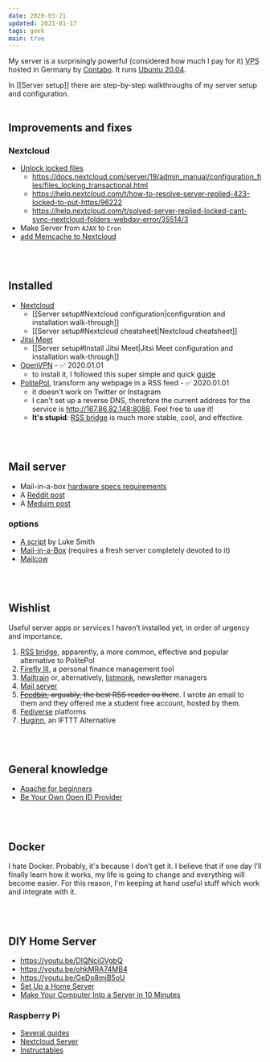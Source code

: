 ```yaml
---
date: 2020-03-21
updated: 2021-01-17
tags: geek
main: true
---
```

My server is a surprisingly powerful (considered how much I pay for it) <abbr title="Virtual Private Server">VPS</abbr> hosted in Germany by [Contabo](https://contabo.com "Contabo official website"). It runs [Ubuntu 20.04](https://releases.ubuntu.com/20.04/ "Ubuntu 20.04 release page").

<div class="box">
	In [[Server setup]] there are step-by-step walkthroughs of my server setup and configuration.
</div>

<br>

## Improvements and fixes

### Nextcloud

- [Unlock locked files](https://central.owncloud.org/t/file-is-locked-how-to-unlock/985)
	- <https://docs.nextcloud.com/server/19/admin_manual/configuration_files/files_locking_transactional.html>
	- <https://help.nextcloud.com/t/how-to-resolve-server-replied-423-locked-to-put-https/96222>
	- <https://help.nextcloud.com/t/solved-server-replied-locked-cant-sync-nextcloud-folders-webdav-error/35514/3>
- Make Server from `AJAX` to `Cron`
- [add Memcache to Nextcloud](https://docs.nextcloud.com/server/19/admin_manual/configuration_server/caching_configuration.html)

<br>
<br>

## Installed

- [Nextcloud](https://nextcloud.com "Nextcloud official website")
	- [[Server setup#Nextcloud configuration|configuration and installation walk-through]]
	- [[Server setup#Nextcloud cheatsheet|Nextcloud cheatsheet]]
- [Jitsi Meet](https://jitsi.org "Jitsi Meet official website")
	- [[Server setup#Install Jitsi Meet|Jitsi Meet configuration and installation walk-through]]
- [OpenVPN](https://openvpn.net "OpenVPN official website") - ✅ 2020.01.01
	- to install it, I followed this super simple and quick [guide](https://dev.to/phiilu/host-your-own-openvpn-server-in-a-few-seconds-73l "Host Your own OpenVPN Server in a few seconds - DEV")
- [PolitePol](https://github.com/taroved/pol), transform any webpage in a RSS feed - ✅ 2020.01.01
	- it doesn't work on Twitter or Instagram
	- I can't set up a reverse DNS, therefore the current address for the service is <http://167.86.82.148:8088>. Feel free to use it!
	- **It's stupid**: [RSS bridge](https://github.com/RSS-Bridge/rss-bridge "RSS Bridge on GitHub") is much more stable, cool, and effective.
	
<br>
<br>

## Mail server

- Mail-in-a-box [hardware specs requirements](https://discourse.mailinabox.email/t/minimal-server-performance/6997)
- A [Reddit post](https://www.reddit.com/r/selfhosted/comments/6h88qf/on_selfhosted_mail_servers/)
- A [Meduim post](https://medium.com/@stoyanov.veseline/self-hosting-a-mail-server-in-2019-6d29542dadd4)

### options

- [A script](https://github.com/LukeSmithxyz/emailwiz "emailwiz repository on GitHub") by Luke Smith
- [Mail-in-a-Box](https://mailinabox.email "Mailinabox official website") (requires a fresh server completely devoted to it)
- [Mailcow](https://mailcow.email/ "Mailcow official website")

<br>
<br>

## Wishlist

Useful server apps or services I haven’t installed yet, in order of urgency and importance.

1. [RSS bridge](https://github.com/RSS-Bridge/rss-bridge "RSS Bridge on GitHub"), apparently, a more common, effective and popular alternative to PolitePol
1. [Firefly III](https://www.firefly-iii.org "Firefly III"), a personal finance management tool
4. [Mailtrain](https://mailtrain.org) or, alternatively, [listmonk](https://listmonk.app), newsletter managers
5. [Mail server](#mail-server)
7. ~~[Feedbin](https://feedbin.com "Feedbin official website"), arguably, the best RSS reader ou there~~. I wrote an email to them and they offered me a student free account, hosted by them.
8. [Fediverse](https://fediverse.network/) platforms
10. [Huginn](https://github.com/huginn/huginn "Huginn repository on GitHub"), an IFTTT Alternative

<br>
<br>

## General knowledge

- [Apache for beginners](https://www.wired.com/2010/02/Apache_for_Beginners/ "Apache for Beginners on WIRED")
- [Be Your Own Open ID Provider](https://www.wired.com/2010/02/Be_Your_Own_OpenID_Provider/ "Be Your Own Open ID Provider - WIRED")

<br>
<br>

## Docker

I hate Docker. Probably, it's because I don't get it. I believe that if one day I'll finally learn how it works, my life is going to change and everything will become easier. For this reason, I'm keeping at hand useful stuff which work and integrate with it.

<br>
<br>

## DIY Home Server

- <https://youtu.be/DlQNciGVgbQ>
- <https://youtu.be/ohkMRA74MB4>
- <https://youtu.be/GeDo8mjB5oU>
- [Set Up a Home Server](https://www.wired.com/2010/02/set-up-a-home-server/ "Set Up a Home Server - WIRED")
- [Make Your Computer Into a Server in 10 Minutes](https://www.instructables.com/id/Make-Your-Computer-Into-A-Server-in-10-Minutes-fr/)

### Raspberry Pi

- [Several guides](https://pimylifeup.com/category/projects/server/ "Server - Pimpmylifeup")
- [Nextcloud Server](https://lonewolfonline.net/raspberry-pi-personal-cloud-server/ "Raspberry Pi Personal cloud server")
- [Instructables](https://www.instructables.com/id/Ultimate-Pi-Based-Home-Server/ "Ultimate Pi-Based Home Server")